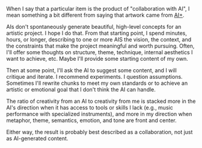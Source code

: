 When I say that a particular item is the product of "collaboration with AI", I mean something a bit different from saying that artwork came from [AI+](ai-art).

AIs don't spontaneously generate beautiful, high-level concepts for an artistic project. I hope I do that. From that starting point, I spend minutes, hours, or longer, describing to one or more AIS the vision, the context, and the constraints that make the project meaningful and worth pursuing. Often, I'll offer some thoughts on structure, theme, technique, internal aesthetics I want to achieve, etc. Maybe I'll provide some starting content of my own.

Then at some point, I'll ask the AI to suggest some content, and I will critique and iterate. I recommend experiments. I question assumptions. Sometimes I'll rewrite chunks to meet my own standards or to achieve an artistic or emotional goal that I don't think the AI can handle.

The ratio of creativity from an AI to creativity from me is stacked more in the AI's direction when it has access to tools or skills I lack (e.g., music performance with specialized instruments), and more in my direction when metaphor, theme, semantics, emotion, and tone are front and center.

Either way, the result is probably best described as a collaboration, not just as AI-generated content.